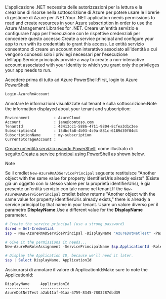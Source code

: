 <span data-ttu-id="1f7ee-101">L'applicazione .NET necessita delle autorizzazioni per la lettura e la creazione di risorse nella sottoscrizione di Azure per potere usare le librerie di gestione di Azure per .NET.</span><span class="sxs-lookup"><span data-stu-id="1f7ee-101">Your .NET application needs permissions to read and create resources in your Azure subscription in order to use the Azure Management Libraries for .NET.</span></span> <span data-ttu-id="1f7ee-102">Creare un'entità servizio e configurare l'app per l'esecuzione con le rispettive credenziali per concedere questo accesso.</span><span class="sxs-lookup"><span data-stu-id="1f7ee-102">Create a service principal and configure your app to run with its credentials to grant this access.</span></span> <span data-ttu-id="1f7ee-103">Le entità servizio consentono di creare un account non interattivo associato all'identità a cui vengono concessi solo i privilegi necessari per l'esecuzione dell'app.</span><span class="sxs-lookup"><span data-stu-id="1f7ee-103">Service principals provide a way to create a non-interactive account associated with your identity to which you grant only the privileges your app needs to run.</span></span>

<span data-ttu-id="1f7ee-104">Accedere prima di tutto ad Azure PowerShell:</span><span class="sxs-lookup"><span data-stu-id="1f7ee-104">First, login to Azure PowerShell:</span></span>

```powershell
Login-AzureRmAccount
```

<span data-ttu-id="1f7ee-105">Annotare le informazioni visualizzate sul tenant e sulla sottoscrizione:</span><span class="sxs-lookup"><span data-stu-id="1f7ee-105">Note the information displayed about your tenant and subscription:</span></span>

```plaintext
Environment           : AzureCloud
Account               : jane@contoso.com
TenantId              : 43413cc1-5886-4711-9804-8cfea3d1c3ee
SubscriptionId        : 15dbcfa8-4b93-4c9a-881c-6189d39f04d4
SubscriptionName      : my-subscription
CurrentStorageAccount : 
```

<span data-ttu-id="1f7ee-106">[Creare un'entità servizio usando PowerShell](/powershell/azure/create-azure-service-principal-azureps), come illustrato di seguito.</span><span class="sxs-lookup"><span data-stu-id="1f7ee-106">[Create a service principal using PowerShell](/powershell/azure/create-azure-service-principal-azureps) as shown below.</span></span> 

> [!NOTE]
> <span data-ttu-id="1f7ee-107">Se il cmdlet `New-AzureRmADServicePrincipal` seguente restituisce "Another object with the same value for property identifierUris already exists" (Esiste già un oggetto con lo stesso valore per la proprietà identifierUris), è già presente un'entità servizio con tale nome nel tenant.</span><span class="sxs-lookup"><span data-stu-id="1f7ee-107">If the `New-AzureRmADServicePrincipal` cmdlet below returns "Another object with the same value for property identifierUris already exists," there is already a service principal by that name in your tenant.</span></span> <span data-ttu-id="1f7ee-108">Usare un valore diverso per il parametro **DisplayName**.</span><span class="sxs-lookup"><span data-stu-id="1f7ee-108">Use a different value for the **DisplayName** parameter.</span></span> 

```powershell
# Create the service principal (use a strong password)
$cred = Get-Credential
$sp = New-AzureRmADServicePrincipal -DisplayName "AzureDotNetTest" -Password $cred.Password

# Give it the permissions it needs...
New-AzureRmRoleAssignment -ServicePrincipalName $sp.ApplicationId -RoleDefinitionName Contributor

# Display the Application ID, because we'll need it later.
$sp | Select DisplayName, ApplicationId
```

<span data-ttu-id="1f7ee-109">Assicurarsi di annotare il valore di ApplicationId:</span><span class="sxs-lookup"><span data-stu-id="1f7ee-109">Make sure to note the ApplicationId:</span></span>

```plaintext
DisplayName     ApplicationId
-----------     -------------
AzureDotNetTest a2ab11af-01aa-4759-8345-7803287dbd39
```
